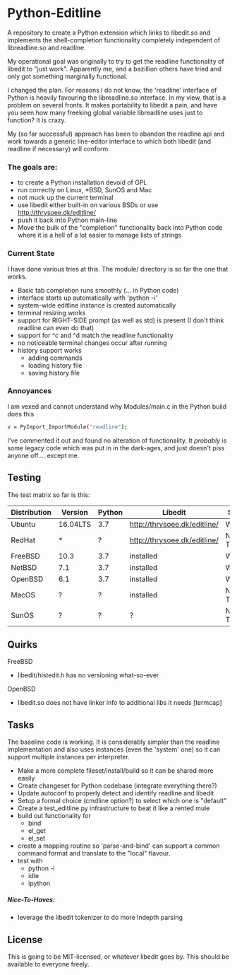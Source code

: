 # Python-Editline

A repository to create a Python extension which links to libedit.so and implements the shell-completion functionality completely independent of libreadline.so and readline.

My operational goal was originally to try to get the readline functionality of libedit to "just work".  Apparently me, and a bazillion others have tried and only got something marginally functional.

 I changed the plan.  For reasons I do not know, the 'readline' interface of Python is heavily favouring the libreadline.so interface.  In my view,  that is a problem on several fronts.  It makes portability to libedit a pain, and have you seen how many freeking global variable libreadline uses just to function?  It is crazy.
 
 My (so far successful) approach has been to abandon the readline api and work towards a generic line-editor interface to which both libedit (and readline if necessary) will conform.

### The goals are:

  - to create a Python installation devoid of GPL
  - run correctly on Linux, *BSD, SunOS and Mac
  - not muck up the current terminal
  - use libedit either built-in on various BSDs or use http://thrysoee.dk/editline/
  - push it back into Python main-line
  - Move the bulk of the "completion" functionality back into Python code where it is a hell of a lot easier to manage lists of strings

### Current State

I have done various tries at this.  The module/ directory is so far the one that works.

  - Basic tab completion runs smoothly (... in Python code)
  - interface starts up automatically with 'python -i'
  - system-wide editline instance is created automatically
  - terminal resizing works
  - support for RIGHT-SIDE prompt (as well as std) is present (I don't think readline can even do that)
  - support for ^c and ^d match the readline functionality
  - no noticeable terminal changes occur after running
  - history support works
     * adding commands
     * loading history file
     * saving history file

### Annoyances

I am vexed and cannot understand why Modules/main.c in the Python build does this

```sh
v = PyImport_ImportModule("readline");
```

I've commented it out and found no alteration of functionality.  It *probably* is some legacy code which was put in in the dark-ages, and just doesn't piss anyone off....   except me.

## Testing

The test matrix so far is this:

| Distribution | Version | Python  | Libedit | State |
| ------ | ------ | ------ | ------ | ------ |
| Ubuntu | 16.04LTS | 3.7 | http://thrysoee.dk/editline/ | Works |
| RedHat | * | ? | http://thrysoee.dk/editline/ | Not-Tested |
| FreeBSD | 10.3 | 3.7 | installed | Works |
| NetBSD | 7.1 | 3.7 | installed | Works |
| OpenBSD | 6.1 | 3.7 | installed | Works |
| MacOS | ? | ? | installed | Not-Tested |
| SunOS | ? | ? | ? | Not-Tested |

## Quirks

FreeBSD
  - libedit/histedit.h has no versioning what-so-ever

OpenBSD
  - libedit.so does not have linker info to additional libs it needs [termcap]
  

## Tasks

The baseline code is working.  It is considerably simpler than the readline implementation and also uses instances (even the 'system' one) so it can support multiple instances per interpreter.

   - Make a more complete fileset/install/build so it can be shared more easily
   - Create changeset for Python codebase (integrate everything there?)
   - Update autoconf to properly detect and identify readline and libedit
   - Setup a formal choice (cmdline option?) to select which one is "default"
   - Create a test_editline.py infrastructure to beat it like a rented mule
   - build out functionality for
       * bind
       * el_get
       * el_set
   - create a mapping routine so 'parse-and-bind' can support a common command format and translate to the "local" flavour.
   - test with
      * python -i
      * idle
      * ipython

##### Nice-To-Haves:
   - leverage the libedit tokenizer to do more indepth parsing

## License

 This is going to be MIT-licensed, or whatever libedit goes by.  This should be available to everyone freely.
 